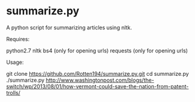 summarize.py
============

A python script for summarizing articles using nltk.

Requires:

  python2.7
  nltk
  bs4 (only for opening urls)
  requests (only for opening urls)
  
Usage:

  git clone https://github.com/Rotten194/summarize.py.git
  cd summarize.py
  ./summarize.py http://www.washingtonpost.com/blogs/the-switch/wp/2013/08/01/how-vermont-could-save-the-nation-from-patent-trolls/
